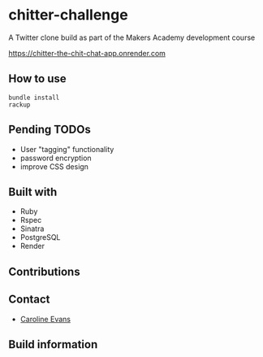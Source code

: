 # chitter-challenge

A Twitter clone build as part of the Makers Academy development course

https://chitter-the-chit-chat-app.onrender.com

## How to use

```shell
bundle install
rackup
```

## Pending TODOs
- User "tagging" functionality
- password encryption
- improve CSS design


## Built with
- Ruby
- Rspec
- Sinatra
- PostgreSQL
- Render

## Contributions


## Contact
- [Caroline Evans](mailto:carolineevans261@gmail.com)


## Build information
